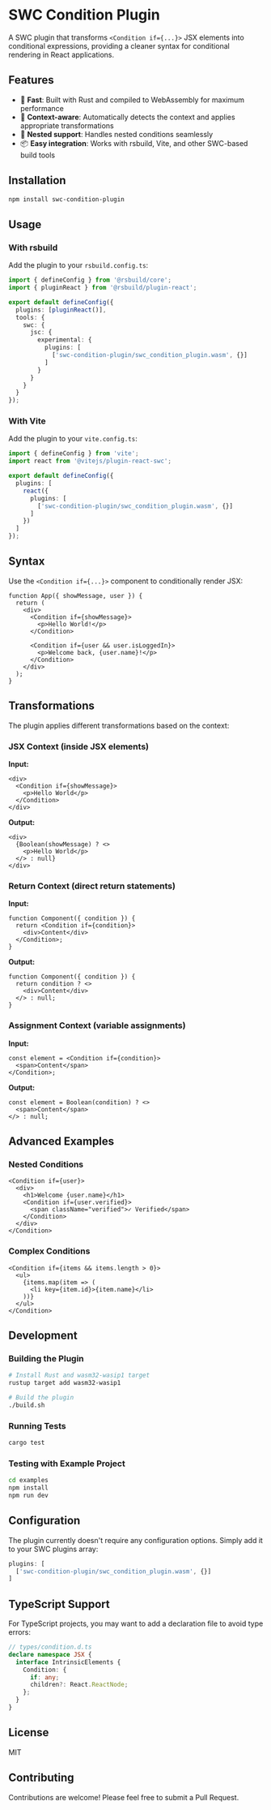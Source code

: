 # SWC Condition Plugin

A SWC plugin that transforms `<Condition if={...}>` JSX elements into conditional expressions, providing a cleaner syntax for conditional rendering in React applications.

## Features

- 🚀 **Fast**: Built with Rust and compiled to WebAssembly for maximum performance
- 🎯 **Context-aware**: Automatically detects the context and applies appropriate transformations
- 🔄 **Nested support**: Handles nested conditions seamlessly
- 📦 **Easy integration**: Works with rsbuild, Vite, and other SWC-based build tools

## Installation

```bash
npm install swc-condition-plugin
```

## Usage

### With rsbuild

Add the plugin to your `rsbuild.config.ts`:

```typescript
import { defineConfig } from '@rsbuild/core';
import { pluginReact } from '@rsbuild/plugin-react';

export default defineConfig({
  plugins: [pluginReact()],
  tools: {
    swc: {
      jsc: {
        experimental: {
          plugins: [
            ['swc-condition-plugin/swc_condition_plugin.wasm', {}]
          ]
        }
      }
    }
  }
});
```

### With Vite

Add the plugin to your `vite.config.ts`:

```typescript
import { defineConfig } from 'vite';
import react from '@vitejs/plugin-react-swc';

export default defineConfig({
  plugins: [
    react({
      plugins: [
        ['swc-condition-plugin/swc_condition_plugin.wasm', {}]
      ]
    })
  ]
});
```

## Syntax

Use the `<Condition if={...}>` component to conditionally render JSX:

```tsx
function App({ showMessage, user }) {
  return (
    <div>
      <Condition if={showMessage}>
        <p>Hello World!</p>
      </Condition>
      
      <Condition if={user && user.isLoggedIn}>
        <p>Welcome back, {user.name}!</p>
      </Condition>
    </div>
  );
}
```

## Transformations

The plugin applies different transformations based on the context:

### JSX Context (inside JSX elements)

**Input:**
```tsx
<div>
  <Condition if={showMessage}>
    <p>Hello World</p>
  </Condition>
</div>
```

**Output:**
```tsx
<div>
  {Boolean(showMessage) ? <>
    <p>Hello World</p>
  </> : null}
</div>
```

### Return Context (direct return statements)

**Input:**
```tsx
function Component({ condition }) {
  return <Condition if={condition}>
    <div>Content</div>
  </Condition>;
}
```

**Output:**
```tsx
function Component({ condition }) {
  return condition ? <>
    <div>Content</div>
  </> : null;
}
```

### Assignment Context (variable assignments)

**Input:**
```tsx
const element = <Condition if={condition}>
  <span>Content</span>
</Condition>;
```

**Output:**
```tsx
const element = Boolean(condition) ? <>
  <span>Content</span>
</> : null;
```

## Advanced Examples

### Nested Conditions

```tsx
<Condition if={user}>
  <div>
    <h1>Welcome {user.name}</h1>
    <Condition if={user.verified}>
      <span className="verified">✓ Verified</span>
    </Condition>
  </div>
</Condition>
```

### Complex Conditions

```tsx
<Condition if={items && items.length > 0}>
  <ul>
    {items.map(item => (
      <li key={item.id}>{item.name}</li>
    ))}
  </ul>
</Condition>
```

## Development

### Building the Plugin

```bash
# Install Rust and wasm32-wasip1 target
rustup target add wasm32-wasip1

# Build the plugin
./build.sh
```

### Running Tests

```bash
cargo test
```

### Testing with Example Project

```bash
cd examples
npm install
npm run dev
```

## Configuration

The plugin currently doesn't require any configuration options. Simply add it to your SWC plugins array:

```typescript
plugins: [
  ['swc-condition-plugin/swc_condition_plugin.wasm', {}]
]
```

## TypeScript Support

For TypeScript projects, you may want to add a declaration file to avoid type errors:

```typescript
// types/condition.d.ts
declare namespace JSX {
  interface IntrinsicElements {
    Condition: {
      if: any;
      children?: React.ReactNode;
    };
  }
}
```

## License

MIT

## Contributing

Contributions are welcome! Please feel free to submit a Pull Request.
